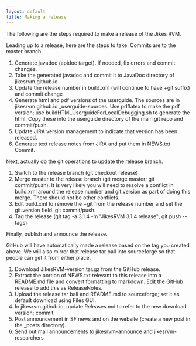 ```yaml
---
layout: default 
title: Making a release
---
```


The following are the steps required to make a release of the Jikes RVM.

Leading up to a release, here are the steps to take. Commits are to the master branch.

1. Generate javadoc (apidoc target). If needed, fix errors and commit changes.
2. Take the generated javadoc and commit it to JavaDoc directory of jikesrvm.github.io
3. Update the release number in build.xml (will continue to have +git suffix) and commit change
4. Generate html and pdf versions of the userguide.  The sources are in jikesrvm.github.io
   _userguide-sources.  Use pdflatex to make the pdf version; use buildHTMLUserguideForLocalDebugging.sh
   to generate the html.  Copy these into the userguide directory of the main git repo and commit/push.
5. Update JIRA version management to indicate that version has been released.
6. Generate text release notes from JIRA and put them in NEWS.txt. Commit.

Next, actually do the git operations to update the release branch.

1. Switch to the release branch (git checkout release)
2. Merge master to the release branch (git merge master; git commit/push).
   It is very likely you will need to resolve a conflict in build.xml around the release
   number and git.version as part of doing this merge. There should not be other conflicts.
3. Edit build.xml to remove the +git from the release number and set the git.version field. git commit/push.
4. Tag the release (git tag -a 3.1.4 -m "JikesRVM 3.1.4 release"; git push --tags)

Finally, publish and announce the release.

GitHub will have automatically made a release based on the tag you created above.
We will also mirror that release tar ball into sourceforge so that people can
get it from either place.

1. Download JikesRVM-version.tar.gz from the GitHub release.
2. Extract the portion of NEWS.txt relevant to this release into a README.md file
   and convert formatting to markdown.  Edit the GitHub release to add this as ReleaseNotes.
3. Upload the release tar ball and README.md to sourceforge; set it as default download using Files GUI.
4. In jikesrvm.github.io, update Releases.md to refer to the new download version; commit.
5. Post announcement in SF news and on the website (create a new post in the _posts directory).
6. Send out mail announcements to jikesrvm-announce and jikesrvm-researchers
